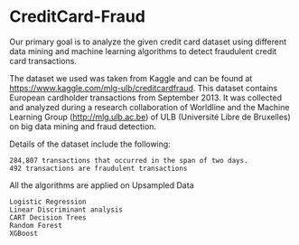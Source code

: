 # CreditCard-Fraud
Our primary goal is to analyze the given credit card dataset using different data mining and machine learning algorithms to detect fraudulent credit card transactions. 

The dataset we used was taken from Kaggle and can be found at https://www.kaggle.com/mlg-ulb/creditcardfraud. This dataset contains European cardholder transactions from September 2013. It was collected and analyzed during a research collaboration of Worldline and the Machine Learning Group (http://mlg.ulb.ac.be) of ULB (Université Libre de Bruxelles) on big data mining and fraud detection.

Details of the dataset include the following:

    284,807 transactions that occurred in the span of two days.
    492 transactions are fraudulent transactions


All the algorithms are applied on Upsampled Data

    Logistic Regression
    Linear Discriminant analysis
    CART Decision Trees
    Random Forest
    XGBoost
